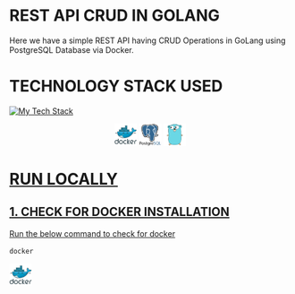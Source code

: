 # REST API CRUD IN GOLANG

Here we have a simple REST API having CRUD Operations in GoLang using PostgreSQL Database via Docker.

# TECHNOLOGY STACK USED

[![My Tech Stack](https://github-readme-tech-stack.vercel.app/api/cards?title=Project%20Technology&align=center&titleAlign=center&fontSize=20&lineHeight=10&lineCount=1&theme=discord)](https://github-readme-tech-stack.vercel.app/api/cards?title=Project%20Technology&align=center&titleAlign=center&fontSize=20&lineHeight=10&lineCount=1&theme=discord)



<div align="center">
  <img src="https://raw.githubusercontent.com/devicons/devicon/master/icons/docker/docker-original-wordmark.svg" alt="docker" width="40" height="40"/> <img src="https://raw.githubusercontent.com/devicons/devicon/master/icons/postgresql/postgresql-original-wordmark.svg" alt="postgresql" width="40" height="40"/> <a href="https://golang.org" target="_blank" rel="noreferrer"> <img src="https://raw.githubusercontent.com/devicons/devicon/master/icons/go/go-original.svg" alt="go" width="40" height="40"/>
</div>

# RUN LOCALLY

## 1. CHECK FOR DOCKER INSTALLATION
Run the below command to check for docker
```sh
docker
```
<img src="https://raw.githubusercontent.com/devicons/devicon/master/icons/docker/docker-original-wordmark.svg" alt="docker" width="40" height="40"/>
